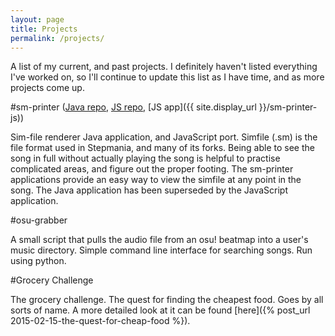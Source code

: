 ```yaml
---
layout: page
title: Projects
permalink: /projects/
---
```


A list of my current, and past projects. I definitely haven't listed everything I've worked on, so I'll continue to update this list as I have time, and as more projects come up.

#sm-printer ([Java repo](https://github.com/dvenis/sm-printer), [JS repo](https://github.com/dvenis/sm-printer-js), [JS app]({{ site.display_url }}/sm-printer-js))

Sim-file renderer Java application, and JavaScript port. Simfile (.sm) is the file format used in Stepmania, and many of its forks. Being able to see the song in full without actually playing the song is helpful to practise complicated areas, and figure out the proper footing. The sm-printer applications provide an easy way to view the simfile at any point in the song. The Java application has been superseded by the JavaScript application.

#osu-grabber

A small script that pulls the audio file from an osu! beatmap into a user's music directory. Simple command line interface for searching songs. Run using python.

#Grocery Challenge

The grocery challenge. The quest for finding the cheapest food. Goes by all sorts of name. A more detailed look at it can be found [here]({% post_url 2015-02-15-the-quest-for-cheap-food  %}).
